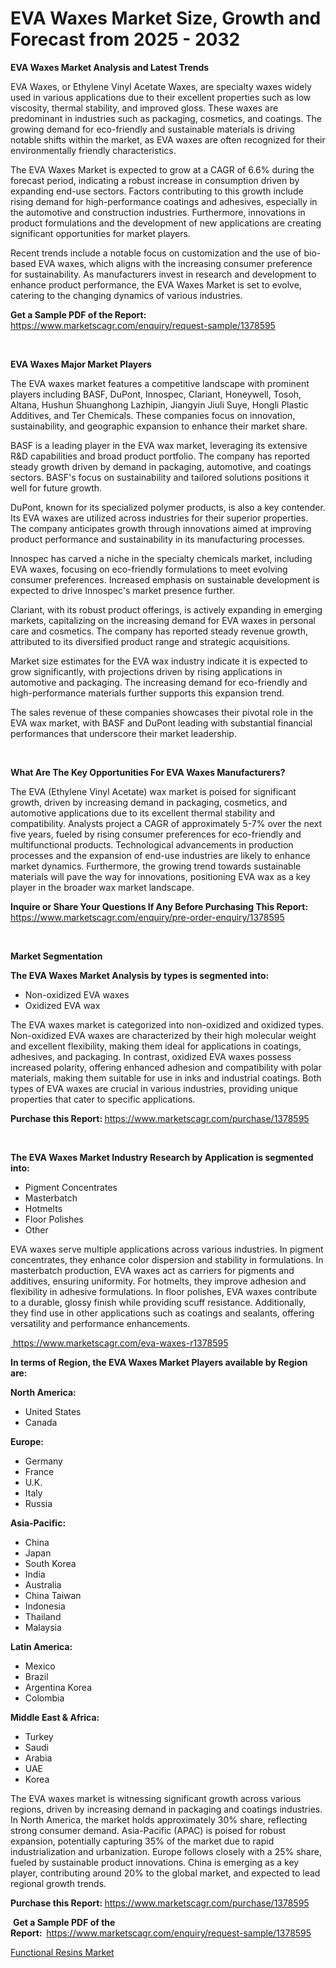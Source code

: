 <p><h1>EVA Waxes Market Size, Growth and Forecast from 2025 - 2032</h1></p><p><strong>EVA Waxes Market Analysis and Latest Trends</strong></p>
<p><p>EVA Waxes, or Ethylene Vinyl Acetate Waxes, are specialty waxes widely used in various applications due to their excellent properties such as low viscosity, thermal stability, and improved gloss. These waxes are predominant in industries such as packaging, cosmetics, and coatings. The growing demand for eco-friendly and sustainable materials is driving notable shifts within the market, as EVA waxes are often recognized for their environmentally friendly characteristics.</p><p>The EVA Waxes Market is expected to grow at a CAGR of 6.6% during the forecast period, indicating a robust increase in consumption driven by expanding end-use sectors. Factors contributing to this growth include rising demand for high-performance coatings and adhesives, especially in the automotive and construction industries. Furthermore, innovations in product formulations and the development of new applications are creating significant opportunities for market players. </p><p>Recent trends include a notable focus on customization and the use of bio-based EVA waxes, which aligns with the increasing consumer preference for sustainability. As manufacturers invest in research and development to enhance product performance, the EVA Waxes Market is set to evolve, catering to the changing dynamics of various industries.</p></p>
<p><strong>Get a Sample PDF of the Report:&nbsp;</strong> <a href="https://www.marketscagr.com/enquiry/request-sample/1378595?utm_campaign=1895&utm_medium=2&utm_source=Github&utm_content=ia&utm_term=01022025&utm_id=eva-waxes">https://www.marketscagr.com/enquiry/request-sample/1378595</a></p>
<p>&nbsp;</p>
<p><strong>EVA Waxes Major Market Players</strong></p>
<p><p>The EVA waxes market features a competitive landscape with prominent players including BASF, DuPont, Innospec, Clariant, Honeywell, Tosoh, Altana, Hushun Shuanghong Lazhipin, Jiangyin Jiuli Suye, Hongli Plastic Additives, and Ter Chemicals. These companies focus on innovation, sustainability, and geographic expansion to enhance their market share.</p><p>BASF is a leading player in the EVA wax market, leveraging its extensive R&D capabilities and broad product portfolio. The company has reported steady growth driven by demand in packaging, automotive, and coatings sectors. BASF's focus on sustainability and tailored solutions positions it well for future growth.</p><p>DuPont, known for its specialized polymer products, is also a key contender. Its EVA waxes are utilized across industries for their superior properties. The company anticipates growth through innovations aimed at improving product performance and sustainability in its manufacturing processes.</p><p>Innospec has carved a niche in the specialty chemicals market, including EVA waxes, focusing on eco-friendly formulations to meet evolving consumer preferences. Increased emphasis on sustainable development is expected to drive Innospec's market presence further.</p><p>Clariant, with its robust product offerings, is actively expanding in emerging markets, capitalizing on the increasing demand for EVA waxes in personal care and cosmetics. The company has reported steady revenue growth, attributed to its diversified product range and strategic acquisitions.</p><p>Market size estimates for the EVA wax industry indicate it is expected to grow significantly, with projections driven by rising applications in automotive and packaging. The increasing demand for eco-friendly and high-performance materials further supports this expansion trend.</p><p>The sales revenue of these companies showcases their pivotal role in the EVA wax market, with BASF and DuPont leading with substantial financial performances that underscore their market leadership.</p></p>
<p>&nbsp;</p>
<p><strong>What Are The Key Opportunities For EVA Waxes Manufacturers?</strong></p>
<p><p>The EVA (Ethylene Vinyl Acetate) wax market is poised for significant growth, driven by increasing demand in packaging, cosmetics, and automotive applications due to its excellent thermal stability and compatibility. Analysts project a CAGR of approximately 5-7% over the next five years, fueled by rising consumer preferences for eco-friendly and multifunctional products. Technological advancements in production processes and the expansion of end-use industries are likely to enhance market dynamics. Furthermore, the growing trend towards sustainable materials will pave the way for innovations, positioning EVA wax as a key player in the broader wax market landscape.</p></p>
<p><strong>Inquire or Share Your Questions If Any Before Purchasing This Report:</strong> <a href="https://www.marketscagr.com/enquiry/pre-order-enquiry/1378595?utm_campaign=1895&utm_medium=2&utm_source=Github&utm_content=ia&utm_term=01022025&utm_id=eva-waxes">https://www.marketscagr.com/enquiry/pre-order-enquiry/1378595</a></p>
<p>&nbsp;</p>
<p><strong>Market Segmentation</strong></p>
<p><strong>The EVA Waxes Market Analysis by types is segmented into:</strong></p>
<p><ul><li>Non-oxidized EVA waxes</li><li>Oxidized EVA wax</li></ul></p>
<p><p>The EVA waxes market is categorized into non-oxidized and oxidized types. Non-oxidized EVA waxes are characterized by their high molecular weight and excellent flexibility, making them ideal for applications in coatings, adhesives, and packaging. In contrast, oxidized EVA waxes possess increased polarity, offering enhanced adhesion and compatibility with polar materials, making them suitable for use in inks and industrial coatings. Both types of EVA waxes are crucial in various industries, providing unique properties that cater to specific applications.</p></p>
<p><strong>Purchase this Report:&nbsp;</strong><a href="https://www.marketscagr.com/purchase/1378595?utm_campaign=1895&utm_medium=2&utm_source=Github&utm_content=ia&utm_term=01022025&utm_id=eva-waxes">https://www.marketscagr.com/purchase/1378595</a></p>
<p>&nbsp;</p>
<p><strong>The EVA Waxes Market Industry Research by Application is segmented into:</strong></p>
<p><ul><li>Pigment Concentrates</li><li>Masterbatch</li><li>Hotmelts</li><li>Floor Polishes</li><li>Other</li></ul></p>
<p><p>EVA waxes serve multiple applications across various industries. In pigment concentrates, they enhance color dispersion and stability in formulations. In masterbatch production, EVA waxes act as carriers for pigments and additives, ensuring uniformity. For hotmelts, they improve adhesion and flexibility in adhesive formulations. In floor polishes, EVA waxes contribute to a durable, glossy finish while providing scuff resistance. Additionally, they find use in other applications such as coatings and sealants, offering versatility and performance enhancements.</p></p>
<p><a href="https://www.marketscagr.com/eva-waxes-r1378595?utm_campaign=1895&utm_medium=2&utm_source=Github&utm_content=ia&utm_term=01022025&utm_id=eva-waxes">&nbsp;https://www.marketscagr.com/eva-waxes-r1378595</a></p>
<p><strong>In terms of Region, the EVA Waxes Market Players available by Region are:</strong></p>
<p>
    <p> <strong> North America: </strong>
        <ul>
            <li>United States</li>
            <li>Canada</li>
        </ul>
        </p> 
    <p> <strong> Europe: </strong>
        <ul>
            <li>Germany</li>
            <li>France</li>
            <li>U.K.</li>
            <li>Italy</li>
            <li>Russia</li>
        </ul>
        </p> 
    <p> <strong> Asia-Pacific: </strong>
        <ul>
            <li>China</li>
            <li>Japan</li>
            <li>South Korea</li>
            <li>India</li>
            <li>Australia</li>
            <li>China Taiwan</li>
            <li>Indonesia</li>
            <li>Thailand</li>
            <li>Malaysia</li>
        </ul>
        </p> 
    <p> <strong> Latin America: </strong>
        <ul>
            <li>Mexico</li>
            <li>Brazil</li>
            <li>Argentina Korea</li>
            <li>Colombia</li>
        </ul>
        </p> 
    <p> <strong> Middle East & Africa: </strong>
        <ul>
            <li>Turkey</li>
            <li>Saudi</li>
            <li>Arabia</li>
            <li>UAE</li>
            <li>Korea</li>
        </ul>
    </p>
    </p>
<p><p>The EVA waxes market is witnessing significant growth across various regions, driven by increasing demand in packaging and coatings industries. In North America, the market holds approximately 30% share, reflecting strong consumer demand. Asia-Pacific (APAC) is poised for robust expansion, potentially capturing 35% of the market due to rapid industrialization and urbanization. Europe follows closely with a 25% share, fueled by sustainable product innovations. China is emerging as a key player, contributing around 20% to the global market, and expected to lead regional growth trends.</p></p>
<p><strong>Purchase this Report: </strong><a href="https://www.marketscagr.com/purchase/1378595?utm_campaign=1895&utm_medium=2&utm_source=Github&utm_content=ia&utm_term=01022025&utm_id=eva-waxes">https://www.marketscagr.com/purchase/1378595</a></p>
<p>&nbsp;<strong>Get a Sample PDF of the Report:&nbsp;&nbsp;</strong><a href="https://www.marketscagr.com/enquiry/request-sample/1378595?utm_campaign=1895&utm_medium=2&utm_source=Github&utm_content=ia&utm_term=01022025&utm_id=eva-waxes">https://www.marketscagr.com/enquiry/request-sample/1378595</a></p>
<p><strong></strong></p>
<p><p><a href="https://github.com/mahnoor2003/Market-Research-Report-List-7/blob/main/functional-resins-market.md?utm_campaign=1895&utm_medium=2&utm_source=Github&utm_content=ia&utm_term=01022025&utm_id=eva-waxes">Functional Resins Market</a></p></p>